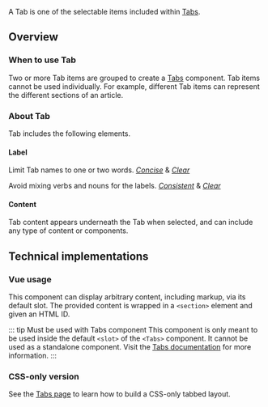 <script setup>
import ConfigurableTabDemo from '@/../component-demos/tab/examples/ConfigurableTabDemo.vue';
const controlsConfig = [
    {
        name: 'disabled',
        type: 'boolean'
    },
    {
        name: 'tabName',
        type: 'text',
        default: 'tab1'
    },
    {
        name: 'label',
        type: 'text',
        default: 'First Tab'
    },
    {
        name: 'default',
        type: 'slot',
        default: 'Content for first tab'
    }
];
</script>

A Tab is one of the selectable items included within [Tabs](./tabs.md).

<cdx-demo-wrapper :controls-config="controlsConfig">
<template v-slot:demo="{ propValues, slotValues }">
    <configurable-tab-demo v-bind="propValues">{{ slotValues.default }}</configurable-tab-demo>
</template>

<template v-slot:code>

:::code-group

<<< @/../component-demos/tab/examples/ConfigurableTabDemo.vue [NPM]

<<< @/../component-demos/tab/examples-mw/ConfigurableTabDemo.vue [MediaWiki]

:::

</template>
</cdx-demo-wrapper>

## Overview

### When to use Tab

Two or more Tab items are grouped to create a [Tabs](./tabs.md) component. Tab items cannot
be used individually. For example, different Tab items can represent the different sections of an
article.

### About Tab

Tab includes the following elements.

#### Label

<cdx-demo-best-practices>
<cdx-demo-best-practice>

Limit Tab names to one or two words. [*Concise*](../../style-guide/writing-for-copy.html#is-this-concise) 
& [*Clear*](../../style-guide/writing-for-copy.html#is-this-clear)

</cdx-demo-best-practice>
<cdx-demo-best-practice type="dont">

Avoid mixing verbs and nouns for the labels. [*Consistent*](../../style-guide/writing-for-copy.html#is-this-consistent) 
& [*Clear*](../../style-guide/writing-for-copy.html#is-this-clear)

</cdx-demo-best-practice>
</cdx-demo-best-practices>

#### Content

Tab content appears underneath the Tab when selected, and can include any type of content or components.

## Technical implementations

### Vue usage

This component can display arbitrary content, including markup, via its default slot. The provided
content is wrapped in a `<section>` element and given an HTML ID.

::: tip Must be used with Tabs component
This component is only meant to be used inside the default `<slot>` of the `<Tabs>` component.
It cannot be used as a standalone component. Visit the [Tabs documentation](./tabs) for more
information.
:::

### CSS-only version

See the [Tabs page](./tabs.md#css-only-version) to learn how to build a CSS-only tabbed layout.
